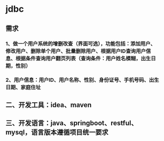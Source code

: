 # jdbc
## 需求
### 1、做一个用户系统的增删改查（界面可选），功能包括：添加用户、修改用户、删除单个用户、批量删除用户、根据用户ID查询用户信息、根据条件查询用户翻页列表（查询条件：用户姓名模糊，出生日期，性别）
### 2、用户信息：用户ID、用户名称、性别、身份证号、手机号码、出生日期、家庭住址
## 二、开发工具：idea、maven
## 三、开发语言：java、springboot、restful、mysql，语言版本遵循项目统一要求
